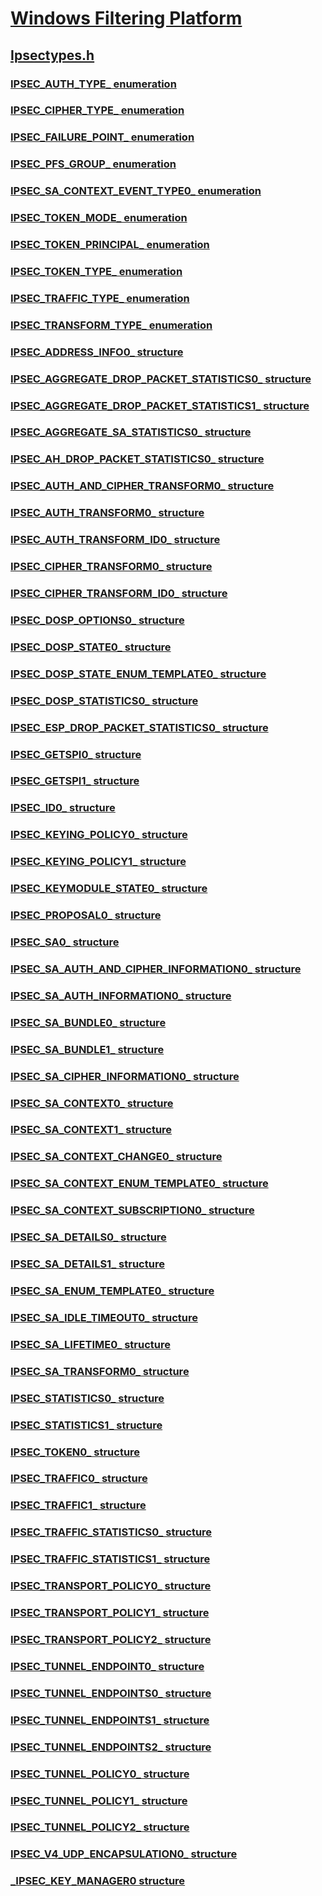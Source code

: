 # [Windows Filtering Platform](../_fwp/index.md)
## [Ipsectypes.h](index.md)
### [IPSEC_AUTH_TYPE_ enumeration](../ipsectypes/ne-ipsectypes-ipsec_auth_type_.md)
### [IPSEC_CIPHER_TYPE_ enumeration](../ipsectypes/ne-ipsectypes-ipsec_cipher_type_.md)
### [IPSEC_FAILURE_POINT_ enumeration](../ipsectypes/ne-ipsectypes-ipsec_failure_point_.md)
### [IPSEC_PFS_GROUP_ enumeration](../ipsectypes/ne-ipsectypes-ipsec_pfs_group_.md)
### [IPSEC_SA_CONTEXT_EVENT_TYPE0_ enumeration](../ipsectypes/ne-ipsectypes-ipsec_sa_context_event_type0_.md)
### [IPSEC_TOKEN_MODE_ enumeration](../ipsectypes/ne-ipsectypes-ipsec_token_mode_.md)
### [IPSEC_TOKEN_PRINCIPAL_ enumeration](../ipsectypes/ne-ipsectypes-ipsec_token_principal_.md)
### [IPSEC_TOKEN_TYPE_ enumeration](../ipsectypes/ne-ipsectypes-ipsec_token_type_.md)
### [IPSEC_TRAFFIC_TYPE_ enumeration](../ipsectypes/ne-ipsectypes-ipsec_traffic_type_.md)
### [IPSEC_TRANSFORM_TYPE_ enumeration](../ipsectypes/ne-ipsectypes-ipsec_transform_type_.md)
### [IPSEC_ADDRESS_INFO0_ structure](../ipsectypes/ns-ipsectypes-ipsec_address_info0_.md)
### [IPSEC_AGGREGATE_DROP_PACKET_STATISTICS0_ structure](../ipsectypes/ns-ipsectypes-ipsec_aggregate_drop_packet_statistics0_.md)
### [IPSEC_AGGREGATE_DROP_PACKET_STATISTICS1_ structure](../ipsectypes/ns-ipsectypes-ipsec_aggregate_drop_packet_statistics1_.md)
### [IPSEC_AGGREGATE_SA_STATISTICS0_ structure](../ipsectypes/ns-ipsectypes-ipsec_aggregate_sa_statistics0_.md)
### [IPSEC_AH_DROP_PACKET_STATISTICS0_ structure](../ipsectypes/ns-ipsectypes-ipsec_ah_drop_packet_statistics0_.md)
### [IPSEC_AUTH_AND_CIPHER_TRANSFORM0_ structure](../ipsectypes/ns-ipsectypes-ipsec_auth_and_cipher_transform0_.md)
### [IPSEC_AUTH_TRANSFORM0_ structure](../ipsectypes/ns-ipsectypes-ipsec_auth_transform0_.md)
### [IPSEC_AUTH_TRANSFORM_ID0_ structure](../ipsectypes/ns-ipsectypes-ipsec_auth_transform_id0_.md)
### [IPSEC_CIPHER_TRANSFORM0_ structure](../ipsectypes/ns-ipsectypes-ipsec_cipher_transform0_.md)
### [IPSEC_CIPHER_TRANSFORM_ID0_ structure](../ipsectypes/ns-ipsectypes-ipsec_cipher_transform_id0_.md)
### [IPSEC_DOSP_OPTIONS0_ structure](../ipsectypes/ns-ipsectypes-ipsec_dosp_options0_.md)
### [IPSEC_DOSP_STATE0_ structure](../ipsectypes/ns-ipsectypes-ipsec_dosp_state0_.md)
### [IPSEC_DOSP_STATE_ENUM_TEMPLATE0_ structure](../ipsectypes/ns-ipsectypes-ipsec_dosp_state_enum_template0_.md)
### [IPSEC_DOSP_STATISTICS0_ structure](../ipsectypes/ns-ipsectypes-ipsec_dosp_statistics0_.md)
### [IPSEC_ESP_DROP_PACKET_STATISTICS0_ structure](../ipsectypes/ns-ipsectypes-ipsec_esp_drop_packet_statistics0_.md)
### [IPSEC_GETSPI0_ structure](../ipsectypes/ns-ipsectypes-ipsec_getspi0_.md)
### [IPSEC_GETSPI1_ structure](../ipsectypes/ns-ipsectypes-ipsec_getspi1_.md)
### [IPSEC_ID0_ structure](../ipsectypes/ns-ipsectypes-ipsec_id0_.md)
### [IPSEC_KEYING_POLICY0_ structure](../ipsectypes/ns-ipsectypes-ipsec_keying_policy0_.md)
### [IPSEC_KEYING_POLICY1_ structure](../ipsectypes/ns-ipsectypes-ipsec_keying_policy1_.md)
### [IPSEC_KEYMODULE_STATE0_ structure](../ipsectypes/ns-ipsectypes-ipsec_keymodule_state0_.md)
### [IPSEC_PROPOSAL0_ structure](../ipsectypes/ns-ipsectypes-ipsec_proposal0_.md)
### [IPSEC_SA0_ structure](../ipsectypes/ns-ipsectypes-ipsec_sa0_.md)
### [IPSEC_SA_AUTH_AND_CIPHER_INFORMATION0_ structure](../ipsectypes/ns-ipsectypes-ipsec_sa_auth_and_cipher_information0_.md)
### [IPSEC_SA_AUTH_INFORMATION0_ structure](../ipsectypes/ns-ipsectypes-ipsec_sa_auth_information0_.md)
### [IPSEC_SA_BUNDLE0_ structure](../ipsectypes/ns-ipsectypes-ipsec_sa_bundle0_.md)
### [IPSEC_SA_BUNDLE1_ structure](../ipsectypes/ns-ipsectypes-ipsec_sa_bundle1_.md)
### [IPSEC_SA_CIPHER_INFORMATION0_ structure](../ipsectypes/ns-ipsectypes-ipsec_sa_cipher_information0_.md)
### [IPSEC_SA_CONTEXT0_ structure](../ipsectypes/ns-ipsectypes-ipsec_sa_context0_.md)
### [IPSEC_SA_CONTEXT1_ structure](../ipsectypes/ns-ipsectypes-ipsec_sa_context1_.md)
### [IPSEC_SA_CONTEXT_CHANGE0_ structure](../ipsectypes/ns-ipsectypes-ipsec_sa_context_change0_.md)
### [IPSEC_SA_CONTEXT_ENUM_TEMPLATE0_ structure](../ipsectypes/ns-ipsectypes-ipsec_sa_context_enum_template0_.md)
### [IPSEC_SA_CONTEXT_SUBSCRIPTION0_ structure](../ipsectypes/ns-ipsectypes-ipsec_sa_context_subscription0_.md)
### [IPSEC_SA_DETAILS0_ structure](../ipsectypes/ns-ipsectypes-ipsec_sa_details0_.md)
### [IPSEC_SA_DETAILS1_ structure](../ipsectypes/ns-ipsectypes-ipsec_sa_details1_.md)
### [IPSEC_SA_ENUM_TEMPLATE0_ structure](../ipsectypes/ns-ipsectypes-ipsec_sa_enum_template0_.md)
### [IPSEC_SA_IDLE_TIMEOUT0_ structure](../ipsectypes/ns-ipsectypes-ipsec_sa_idle_timeout0_.md)
### [IPSEC_SA_LIFETIME0_ structure](../ipsectypes/ns-ipsectypes-ipsec_sa_lifetime0_.md)
### [IPSEC_SA_TRANSFORM0_ structure](../ipsectypes/ns-ipsectypes-ipsec_sa_transform0_.md)
### [IPSEC_STATISTICS0_ structure](../ipsectypes/ns-ipsectypes-ipsec_statistics0_.md)
### [IPSEC_STATISTICS1_ structure](../ipsectypes/ns-ipsectypes-ipsec_statistics1_.md)
### [IPSEC_TOKEN0_ structure](../ipsectypes/ns-ipsectypes-ipsec_token0_.md)
### [IPSEC_TRAFFIC0_ structure](../ipsectypes/ns-ipsectypes-ipsec_traffic0_.md)
### [IPSEC_TRAFFIC1_ structure](../ipsectypes/ns-ipsectypes-ipsec_traffic1_.md)
### [IPSEC_TRAFFIC_STATISTICS0_ structure](../ipsectypes/ns-ipsectypes-ipsec_traffic_statistics0_.md)
### [IPSEC_TRAFFIC_STATISTICS1_ structure](../ipsectypes/ns-ipsectypes-ipsec_traffic_statistics1_.md)
### [IPSEC_TRANSPORT_POLICY0_ structure](../ipsectypes/ns-ipsectypes-ipsec_transport_policy0_.md)
### [IPSEC_TRANSPORT_POLICY1_ structure](../ipsectypes/ns-ipsectypes-ipsec_transport_policy1_.md)
### [IPSEC_TRANSPORT_POLICY2_ structure](../ipsectypes/ns-ipsectypes-ipsec_transport_policy2_.md)
### [IPSEC_TUNNEL_ENDPOINT0_ structure](../ipsectypes/ns-ipsectypes-ipsec_tunnel_endpoint0_.md)
### [IPSEC_TUNNEL_ENDPOINTS0_ structure](../ipsectypes/ns-ipsectypes-ipsec_tunnel_endpoints0_.md)
### [IPSEC_TUNNEL_ENDPOINTS1_ structure](../ipsectypes/ns-ipsectypes-ipsec_tunnel_endpoints1_.md)
### [IPSEC_TUNNEL_ENDPOINTS2_ structure](../ipsectypes/ns-ipsectypes-ipsec_tunnel_endpoints2_.md)
### [IPSEC_TUNNEL_POLICY0_ structure](../ipsectypes/ns-ipsectypes-ipsec_tunnel_policy0_.md)
### [IPSEC_TUNNEL_POLICY1_ structure](../ipsectypes/ns-ipsectypes-ipsec_tunnel_policy1_.md)
### [IPSEC_TUNNEL_POLICY2_ structure](../ipsectypes/ns-ipsectypes-ipsec_tunnel_policy2_.md)
### [IPSEC_V4_UDP_ENCAPSULATION0_ structure](../ipsectypes/ns-ipsectypes-ipsec_v4_udp_encapsulation0_.md)
### [_IPSEC_KEY_MANAGER0 structure](../ipsectypes/ns-ipsectypes-_ipsec_key_manager0.md)
